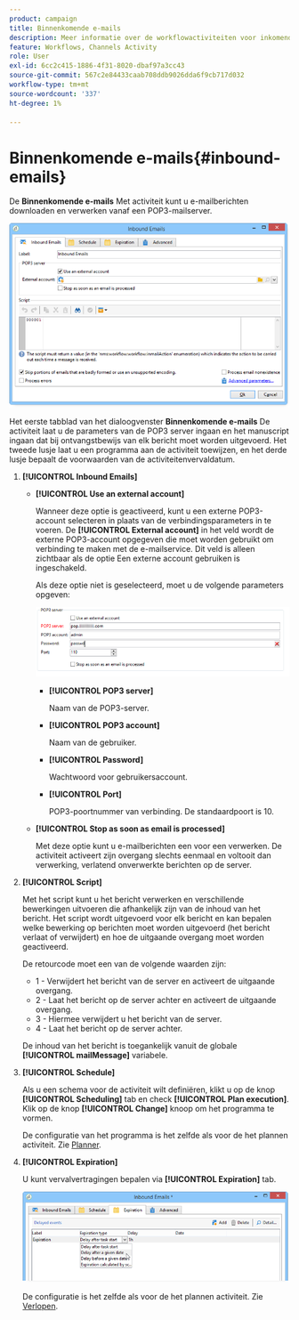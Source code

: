 ```yaml
---
product: campaign
title: Binnenkomende e-mails
description: Meer informatie over de workflowactiviteiten voor inkomende e-mails
feature: Workflows, Channels Activity
role: User
exl-id: 6cc2c415-1886-4f31-8020-dbaf97a3cc43
source-git-commit: 567c2e84433caab708ddb9026dda6f9cb717d032
workflow-type: tm+mt
source-wordcount: '337'
ht-degree: 1%

---
```


# Binnenkomende e-mails{#inbound-emails}



De **Binnenkomende e-mails** Met activiteit kunt u e-mailberichten downloaden en verwerken vanaf een POP3-mailserver.

![](assets/email_rec_edit_1.png)

Het eerste tabblad van het dialoogvenster **Binnenkomende e-mails** De activiteit laat u de parameters van de POP3 server ingaan en het manuscript ingaan dat bij ontvangstbewijs van elk bericht moet worden uitgevoerd. Het tweede lusje laat u een programma aan de activiteit toewijzen, en het derde lusje bepaalt de voorwaarden van de activiteitenvervaldatum.

1. **[!UICONTROL Inbound Emails]**

   * **[!UICONTROL Use an external account]**

     Wanneer deze optie is geactiveerd, kunt u een externe POP3-account selecteren in plaats van de verbindingsparameters in te voeren. De **[!UICONTROL External account]** in het veld wordt de externe POP3-account opgegeven die moet worden gebruikt om verbinding te maken met de e-mailservice. Dit veld is alleen zichtbaar als de optie Een externe account gebruiken is ingeschakeld.

     Als deze optie niet is geselecteerd, moet u de volgende parameters opgeven:

     ![](assets/email_rec_edit_1b.png)

      * **[!UICONTROL POP3 server]**

        Naam van de POP3-server.

      * **[!UICONTROL POP3 account]**

        Naam van de gebruiker.

      * **[!UICONTROL Password]**

        Wachtwoord voor gebruikersaccount.

      * **[!UICONTROL Port]**

        POP3-poortnummer van verbinding. De standaardpoort is 10.

   * **[!UICONTROL Stop as soon as email is processed]**

     Met deze optie kunt u e-mailberichten een voor een verwerken. De activiteit activeert zijn overgang slechts eenmaal en voltooit dan verwerking, verlatend onverwerkte berichten op de server.

1. **[!UICONTROL Script]**

   Met het script kunt u het bericht verwerken en verschillende bewerkingen uitvoeren die afhankelijk zijn van de inhoud van het bericht. Het script wordt uitgevoerd voor elk bericht en kan bepalen welke bewerking op berichten moet worden uitgevoerd (het bericht verlaat of verwijdert) en hoe de uitgaande overgang moet worden geactiveerd.

   De retourcode moet een van de volgende waarden zijn:

   * 1 - Verwijdert het bericht van de server en activeert de uitgaande overgang.
   * 2 - Laat het bericht op de server achter en activeert de uitgaande overgang.
   * 3 - Hiermee verwijdert u het bericht van de server.
   * 4 - Laat het bericht op de server achter.

   De inhoud van het bericht is toegankelijk vanuit de globale **[!UICONTROL mailMessage]** variabele.

1. **[!UICONTROL Schedule]**

   Als u een schema voor de activiteit wilt definiëren, klikt u op de knop **[!UICONTROL Scheduling]** tab en check **[!UICONTROL Plan execution]**. Klik op de knop **[!UICONTROL Change]** knoop om het programma te vormen.

   De configuratie van het programma is het zelfde als voor de het plannen activiteit. Zie [Planner](scheduler.md).

1. **[!UICONTROL Expiration]**

   U kunt vervalvertragingen bepalen via **[!UICONTROL Expiration]** tab.

   ![](assets/email_rec_edit_3.png)

   De configuratie is het zelfde als voor de het plannen activiteit. Zie [Verlopen](define-approvals.md).
